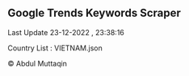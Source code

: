 

## Google Trends Keywords Scraper 
 
Last Update 23-12-2022 , 23:38:16

Country List :
VIETNAM.json



© Abdul Muttaqin 
